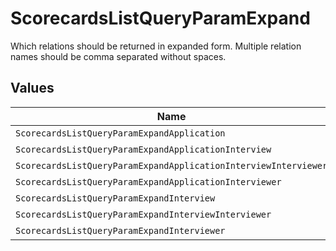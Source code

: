 # ScorecardsListQueryParamExpand

Which relations should be returned in expanded form. Multiple relation names should be comma separated without spaces.


## Values

| Name                                                            | Value                                                           |
| --------------------------------------------------------------- | --------------------------------------------------------------- |
| `ScorecardsListQueryParamExpandApplication`                     | application                                                     |
| `ScorecardsListQueryParamExpandApplicationInterview`            | application,interview                                           |
| `ScorecardsListQueryParamExpandApplicationInterviewInterviewer` | application,interview,interviewer                               |
| `ScorecardsListQueryParamExpandApplicationInterviewer`          | application,interviewer                                         |
| `ScorecardsListQueryParamExpandInterview`                       | interview                                                       |
| `ScorecardsListQueryParamExpandInterviewInterviewer`            | interview,interviewer                                           |
| `ScorecardsListQueryParamExpandInterviewer`                     | interviewer                                                     |